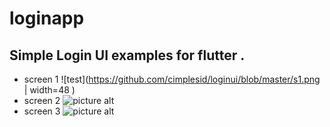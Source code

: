 # loginapp

## Simple Login UI examples for flutter .
* screen 1
![test](https://github.com/cimplesid/loginui/blob/master/s1.png | width=48 )
* screen 2
![picture alt](https://github.com/cimplesid/loginui/blob/master/s2.png " screen 2" )
* screen 3
![picture alt](https://github.com/cimplesid/loginui/blob/master/s3.png " screen 3" )



